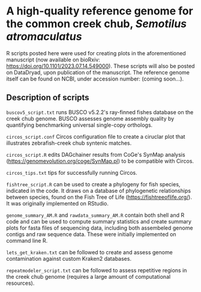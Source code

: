 # A high-quality reference genome for the common creek chub, *Semotilus atromaculatus*

R scripts posted here were used for creating plots in the aforementioned manuscript (now available on bioRxiv: https://doi.org/10.1101/2023.07.14.549000). These scripts will also be posted on DataDryad, upon publication of the manuscript. The reference genome itself can be found on NCBI, under accession number: (coming soon...).

## Description of scripts

`buscov5_script.txt` runs BUSCO v5.2.2's ray-finned fishes database on the creek chub genome. BUSCO assesses genome assembly quality by quantifying benchmarking universal single-copy orthologs.

`circos_script.conf` Circos configuration file to create a ciruclar plot that illustrates zebrafish-creek chub syntenic matches. 

`circos_script.R` edits DAGchainer results from CoGe's SynMap analysis (https://genomevolution.org/coge/SynMap.pl) to be compatible with Circos.

`circos_tips.txt` tips for successfully running Circos.

`fishtree_script.R` can be used to create a phylogeny for fish species, indicated in the code. It draws on a database of phylogenetic relationships between species, found on the Fish Tree of Life (https://fishtreeoflife.org/). It was originally implemented on RStudio.

`genome_summary_AM.R` and `rawdata_summary_AM.R` contain both shell and R code and can be used to compute summary statistics and create summary plots for fasta files of sequencing data, including both assembeled genome contigs and raw sequence data. These were initially implemented on command line R. 

`lets_get_kraken.txt` can be followed to create and assess genome contamination against custom Kraken2 databases. 

`repeatmodeler_script.txt` can be followed to assess repetitive regions in the creek chub genome (requires a large amount of computational resources).
